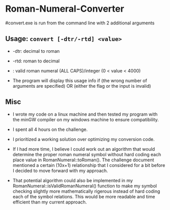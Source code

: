 # Roman-Numeral-Converter
#convert.exe is run from the command line with 2 additional arguments

Usage: `convert [-dtr/-rtd] <value>`
---
- -dtr: decimal to roman
- -rtd: roman to decimal
- <value>: valid roman numeral (ALL CAPS)/integer (0 < value < 4000)

- The program will display this usage info if (the wrong number of arguments are specified) OR (either the flag or the input is invalid)

  
 Misc
 ---
- I wrote my code on a linux machine and then tested my program with the minGW compiler on my windows machine to ensure compatibility.

- I spent all 4 hours on the challenge. 

- I prioritized a working solution over optimizing my conversion code. 

- If I had more time, I believe I could work out an algorithm that would determine the proper roman numeral symbol without hard coding each place value in RomanNumeral::toRoman(). The challenge document mentioned a certain (10x+1) relationship that I considered for a bit before I decided to move forward with my approach.

- That potential algorithm could also be implemented in my RomanNumeral::isValidRomanNumeral() function to make my symbol checking slightly more mathematically rigerous instead of hard coding each of the symbol relations. This would be more readable and time efficient than my current approach.
